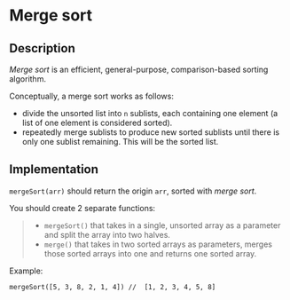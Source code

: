 # Merge sort

## Description

_Merge sort_ is an efficient, general-purpose, comparison-based sorting algorithm.    
  
Conceptually, a merge sort works as follows:

  - divide the unsorted list into `n` sublists, each containing one element (a list of one element is considered sorted).
  - repeatedly merge sublists to produce new sorted sublists until there is only one sublist remaining. This will be the sorted list.

## Implementation

`mergeSort(arr)` should return the origin `arr`, sorted with _merge sort_.

You should create 2 separate functions:
>   - `mergeSort()` that takes in a single, unsorted array as a parameter and split the array into two halves.
>   - `merge()` that takes in two sorted arrays as parameters, merges those sorted arrays into one and returns one sorted array.

Example:

```
mergeSort([5, 3, 8, 2, 1, 4]) //  [1, 2, 3, 4, 5, 8]
```
